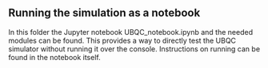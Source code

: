 ## Running the simulation as a notebook

In this folder the Jupyter notebook UBQC_notebook.ipynb and the needed modules can be found. This provides a way to directly test the UBQC simulator without running it over the console. Instructions on running can be found in the notebook itself.
